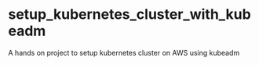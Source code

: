 # setup_kubernetes_cluster_with_kubeadm
A hands on project to setup kubernetes cluster on AWS using kubeadm

